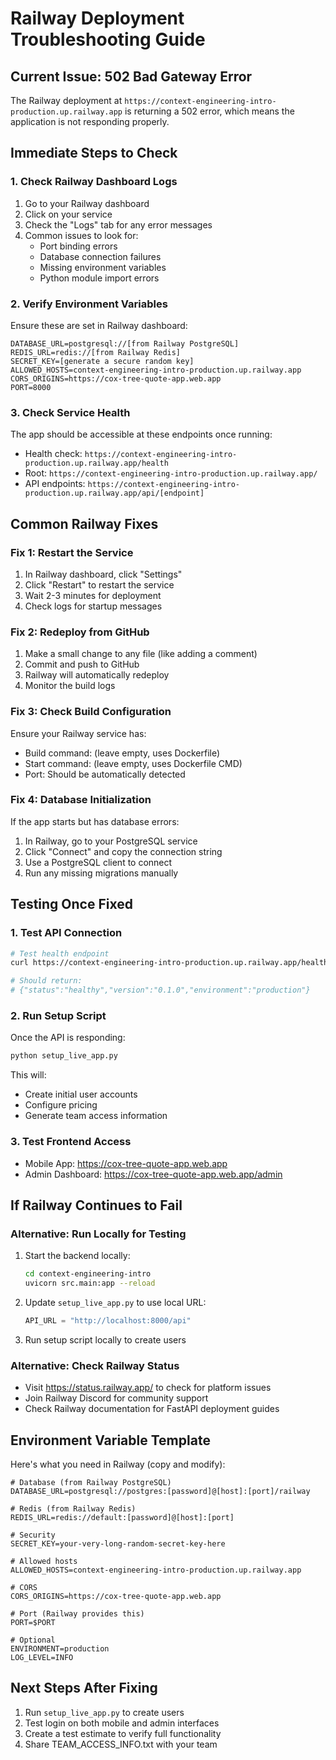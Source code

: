 # Railway Deployment Troubleshooting Guide

## Current Issue: 502 Bad Gateway Error

The Railway deployment at `https://context-engineering-intro-production.up.railway.app` is returning a 502 error, which means the application is not responding properly.

## Immediate Steps to Check

### 1. Check Railway Dashboard Logs
1. Go to your Railway dashboard
2. Click on your service
3. Check the "Logs" tab for any error messages
4. Common issues to look for:
   - Port binding errors
   - Database connection failures
   - Missing environment variables
   - Python module import errors

### 2. Verify Environment Variables
Ensure these are set in Railway dashboard:
```
DATABASE_URL=postgresql://[from Railway PostgreSQL]
REDIS_URL=redis://[from Railway Redis]
SECRET_KEY=[generate a secure random key]
ALLOWED_HOSTS=context-engineering-intro-production.up.railway.app
CORS_ORIGINS=https://cox-tree-quote-app.web.app
PORT=8000
```

### 3. Check Service Health
The app should be accessible at these endpoints once running:
- Health check: `https://context-engineering-intro-production.up.railway.app/health`
- Root: `https://context-engineering-intro-production.up.railway.app/`
- API endpoints: `https://context-engineering-intro-production.up.railway.app/api/[endpoint]`

## Common Railway Fixes

### Fix 1: Restart the Service
1. In Railway dashboard, click "Settings"
2. Click "Restart" to restart the service
3. Wait 2-3 minutes for deployment
4. Check logs for startup messages

### Fix 2: Redeploy from GitHub
1. Make a small change to any file (like adding a comment)
2. Commit and push to GitHub
3. Railway will automatically redeploy
4. Monitor the build logs

### Fix 3: Check Build Configuration
Ensure your Railway service has:
- Build command: (leave empty, uses Dockerfile)
- Start command: (leave empty, uses Dockerfile CMD)
- Port: Should be automatically detected

### Fix 4: Database Initialization
If the app starts but has database errors:
1. In Railway, go to your PostgreSQL service
2. Click "Connect" and copy the connection string
3. Use a PostgreSQL client to connect
4. Run any missing migrations manually

## Testing Once Fixed

### 1. Test API Connection
```bash
# Test health endpoint
curl https://context-engineering-intro-production.up.railway.app/health

# Should return:
# {"status":"healthy","version":"0.1.0","environment":"production"}
```

### 2. Run Setup Script
Once the API is responding:
```bash
python setup_live_app.py
```

This will:
- Create initial user accounts
- Configure pricing
- Generate team access information

### 3. Test Frontend Access
- Mobile App: https://cox-tree-quote-app.web.app
- Admin Dashboard: https://cox-tree-quote-app.web.app/admin

## If Railway Continues to Fail

### Alternative: Run Locally for Testing
1. Start the backend locally:
   ```bash
   cd context-engineering-intro
   uvicorn src.main:app --reload
   ```

2. Update `setup_live_app.py` to use local URL:
   ```python
   API_URL = "http://localhost:8000/api"
   ```

3. Run setup script locally to create users

### Alternative: Check Railway Status
- Visit https://status.railway.app/ to check for platform issues
- Join Railway Discord for community support
- Check Railway documentation for FastAPI deployment guides

## Environment Variable Template

Here's what you need in Railway (copy and modify):
```
# Database (from Railway PostgreSQL)
DATABASE_URL=postgresql://postgres:[password]@[host]:[port]/railway

# Redis (from Railway Redis) 
REDIS_URL=redis://default:[password]@[host]:[port]

# Security
SECRET_KEY=your-very-long-random-secret-key-here

# Allowed hosts
ALLOWED_HOSTS=context-engineering-intro-production.up.railway.app

# CORS
CORS_ORIGINS=https://cox-tree-quote-app.web.app

# Port (Railway provides this)
PORT=$PORT

# Optional
ENVIRONMENT=production
LOG_LEVEL=INFO
```

## Next Steps After Fixing

1. Run `setup_live_app.py` to create users
2. Test login on both mobile and admin interfaces
3. Create a test estimate to verify full functionality
4. Share TEAM_ACCESS_INFO.txt with your team